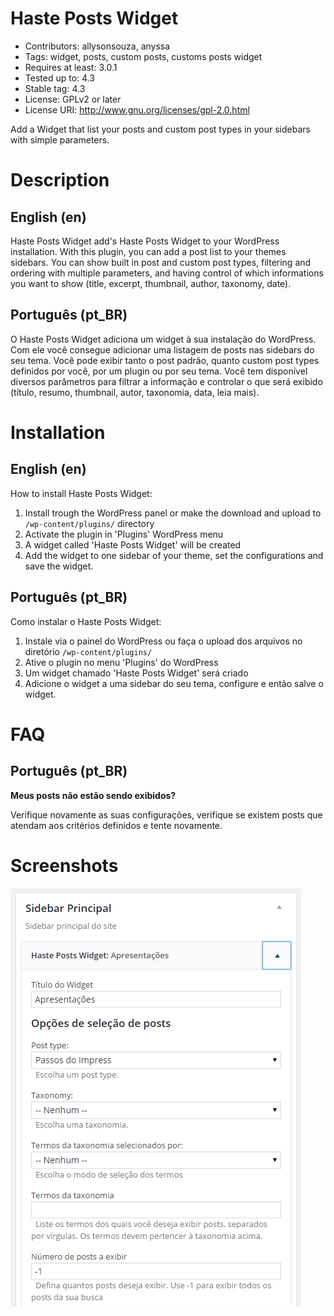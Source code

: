 Haste Posts Widget
==================

- Contributors: allysonsouza, anyssa
- Tags: widget, posts, custom posts, customs posts widget
- Requires at least: 3.0.1
- Tested up to: 4.3
- Stable tag: 4.3
- License: GPLv2 or later
- License URI: http://www.gnu.org/licenses/gpl-2.0.html


Add a Widget that list your posts and custom post types in your sidebars with simple parameters.

Description
===========

English (en)
------------

Haste Posts Widget add's Haste Posts Widget to your WordPress installation. With this plugin, you can add a post list to your themes sidebars.
You can show built in post and custom post types, filtering and ordering with multiple parameters, and having control of which informations you want
to show (title, excerpt, thumbnail, author, taxonomy, date).

Português (pt_BR)
-----------------

O Haste Posts Widget adiciona um widget à sua instalação do WordPress. Com ele você consegue adicionar uma listagem de posts nas sidebars do seu tema.
Você pode exibir tanto o post padrão, quanto custom post types definidos por você, por um plugin ou por seu tema. Você tem disponível diversos parâmetros
para filtrar a informação e controlar o que será exibido (título, resumo, thumbnail, autor, taxonomia, data, leia mais).

Installation
============

English (en)
------------
How to install Haste Posts Widget:

1. Install trough the WordPress panel or make the download and upload to `/wp-content/plugins/` directory
2. Activate the plugin in 'Plugins' WordPress menu
3. A widget called 'Haste Posts Widget' will be created
4. Add the widget to one sidebar of your theme, set the configurations and save the widget.

Português (pt_BR)
-----------------
Como instalar o Haste Posts Widget:

1. Instale via o painel do WordPress ou faça o upload dos arquivos no diretório `/wp-content/plugins/`
2. Ative o plugin no menu 'Plugins' do WordPress
3. Um widget chamado 'Haste Posts Widget' será criado
4. Adicione o widget a uma sidebar do seu tema, configure e então salve o widget.

FAQ
===

Português (pt_BR)
----------------

**Meus posts não estão sendo exibidos?**

Verifique novamente as suas configurações, verifique se existem posts que atendam aos critérios definidos e tente novamente.

Screenshots
===========

![alt tag](/assets/screenshot-1.png?raw=true "Haste Posts Widget adicionado a uma sidebar")

